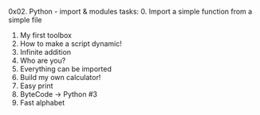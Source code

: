 0x02. Python - import & modules tasks:
0. Import a simple function from a simple file
1. My first toolbox
2. How to make a script dynamic!
3. Infinite addition
4. Who are you?
5. Everything can be imported
6. Build my own calculator!
7. Easy print
8. ByteCode -> Python #3
9. Fast alphabet
